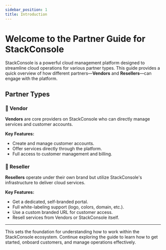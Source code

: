 ```yaml
---
sidebar_position: 1
title: Introduction
---
```


# Welcome to the Partner Guide for StackConsole

StackConsole is a powerful cloud management platform designed to streamline cloud operations for various partner types. This guide provides a quick overview of how different partners—**Vendors** and **Resellers**—can engage with the platform.

## Partner Types

### 🏢 Vendor

**Vendors** are core providers on StackConsole who can directly manage services and customer accounts.

**Key Features:**
- Create and manage customer accounts.
- Offer services directly through the platform.
- Full access to customer management and billing.

### 🤝 Reseller

**Resellers** operate under their own brand but utilize StackConsole's infrastructure to deliver cloud services.

**Key Features:**
- Get a dedicated, self-branded portal.
- Full white-labeling support (logo, colors, domain, etc.).
- Use a custom branded URL for customer access.
- Resell services from Vendors or StackConsole itself.

---

This sets the foundation for understanding how to work within the StackConsole ecosystem. Continue exploring the guide to learn how to get started, onboard customers, and manage operations effectively.
